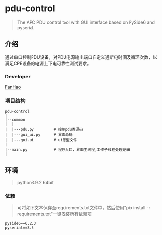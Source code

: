 # pdu-control

> The APC PDU control tool with GUI interface based on PySide6 and pyserial.

## 介绍

通过串口控制PDU设备，对PDU电源输出端口自定义通断电时间及循环次数，以满足CPE设备的电源上下电可靠性测试要求。

### Developer

[FanHao](http://alanfanh.github)

### 项目结构

````text
pdu-control
|
|--common
|  |
|  |---pdu.py         # 控制pdu类源码
|  |---gui_ui.py      # 界面源码
|  |---gui.ui         # ui原型文件
|
|--main.py            # 程序入口，界面主线程,工作子线程处理逻辑
|
````

## 环境

> python3.9.2 64bit

### 依赖

> 可将如下文本保存至requirements.txt文件中，然后使用"pip install -r requirements.txt"一键安装所有依赖项

````text
pyside6==6.2.3
pyserial==3.5
````